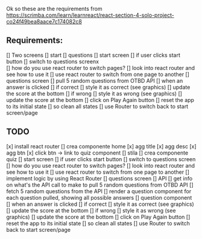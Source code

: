 Ok so these are the requirements from https://scrimba.com/learn/learnreact/react-section-4-solo-project-co24f49bea8aace7c174082c8

## Requirements:
[] Two screens
    [] start
    [] questions
[] start screen
    [] if user clicks start button
        [] switch to questions screenx\
            [] how do you use react router to switch pages?
                [] look into react router and see how to use it
                [] use react router to switch from one page to another
[] questions screen
    [] pull 5 random questions from OTBD API
    [] when an answer is clicked
        [] if correct
            [] style it as correct (see graphics)
            [] update the score at the bottom
        [] if wrong
            [] style it as wrong (see graphics)
            [] update the score at the bottom
    [] click on Play Again button
        [] reset the app to its initial state
            [] so clean all states
            [] use Router to switch back to start screen/page


## TODO
[x] install react router
[] crea componente home
    [x] agg title
    [x] agg desc
    [x] agg btn
    [x] click btn -> link to quiz component
    [] stila
[] crea componente quiz
[] start screen
    [] if user clicks start button
        [] switch to questions screen
            [] how do you use react router to switch pages?
                [] look into react router and see how to use it
                [] use react router to switch from one page to another
            [] implement logic by using React Router
[] questions screen
    [] API
        [] get info on what's the API call to make to pull 5 random questions from OTBD API
        [] fetch 5 random questions from the API
        [] render a question component for each question pulled, showing all possible answers
    [] question component
        [] when an answer is clicked
            [] if correct
                [] style it as correct (see graphics)
                [] update the score at the bottom
            [] if wrong
                [] style it as wrong (see graphics)
                [] update the score at the bottom
    [] click on Play Again button
        [] reset the app to its initial state
            [] so clean all states
            [] use Router to switch back to start screen/page